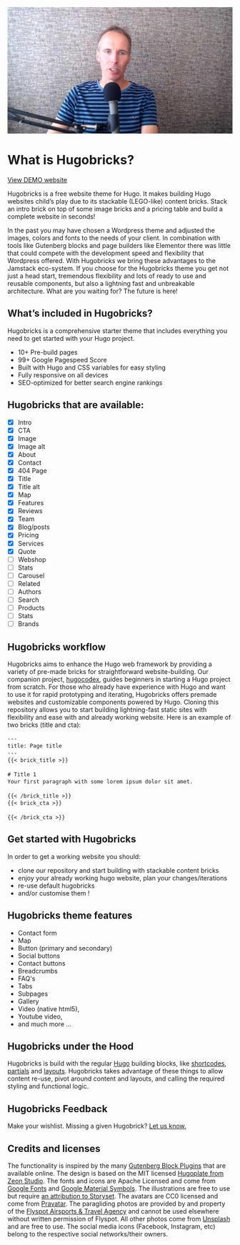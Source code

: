 [![](/hugobricks.jpg)](https://vimeo.com/862118474)

# What is Hugobricks?

[View DEMO website](https://www.hugobricks.preview.usecue.com/)

Hugobricks is a free website theme for Hugo. It makes building Hugo websites child’s play due to its stackable (LEGO-like) content bricks. Stack an intro brick on top of some image bricks and a pricing table and build a complete website in seconds!

In the past you may have chosen a Wordpress theme and adjusted the images, colors and fonts to the needs of your client. In combination with tools like Gutenberg blocks and page builders like Elementor there was little that could compete with the development speed and flexibility that Wordpress offered. With Hugobricks we bring these advantages to the Jamstack eco-system. If you choose for the Hugobricks theme you get not just a head start, tremendous flexibility and lots of ready to use and reusable components, but also a lightning fast and unbreakable architecture. What are you waiting for? The future is here!

## What’s included in Hugobricks?

Hugobricks is a comprehensive starter theme that includes everything you need to get started with your Hugo project.

- 10+ Pre-build pages
- 99+ Google Pagespeed Score
- Built with Hugo and CSS variables for easy styling
- Fully responsive on all devices
- SEO-optimized for better search engine rankings

##  Hugobricks that are available:

- [x] Intro
- [x] CTA
- [x] Image
- [x] Image alt
- [x] About
- [x] Contact
- [x] 404 Page
- [x] Title
- [x] Title alt
- [x] Map
- [x] Features
- [x] Reviews
- [x] Team
- [x] Blog/posts
- [x] Pricing
- [x] Services
- [x] Quote
- [ ] Webshop
- [ ] Stats
- [ ] Carousel
- [ ] Related
- [ ] Authors
- [ ] Search
- [ ] Products
- [ ] Stats
- [ ] Brands

## Hugobricks workflow

Hugobricks aims to enhance the Hugo web framework by providing a variety of pre-made bricks for straightforward website-building. Our companion project, [hugocodex](https://hugocodex.org), guides beginners in starting a Hugo project from scratch. For those who already have experience with Hugo and want to use it for rapid prototyping and iterating, Hugobricks offers premade websites and customizable components powered by Hugo. Cloning this repository allows you to start building lightning-fast static sites with flexibility and ease with and already working website. Here is an example of two bricks (title and cta):

```
---
title: Page title
---
{{< brick_title >}}

# Title 1
Your first paragraph with some lorem ipsum dolor sit amet.

{{< /brick_title >}}
{{< brick_cta >}}

{{< /brick_cta >}}
```

## Get started with Hugobricks

In order to get a working website you should:

- clone our repository and start building with stackable content bricks
- enjoy your already working hugo website, plan your changes/iterations
- re-use default hugobricks
- and/or customise them !

## Hugobricks theme features
- Contact form
- Map
- Button (primary and secondary)
- Social buttons
- Contact buttons
- Breadcrumbs
- FAQ's
- Tabs
- Subpages
- Gallery
- Video (native html5),
- Youtube video,
- and much more ...

## Hugobricks under the Hood

Hugobricks is build with the regular [Hugo](https://gohugo.io/overview/introduction/) building blocks, like [shortcodes](https://gohugo.io/content-management/shortcodes/#what-a-shortcode-is), [partials](https://gohugo.io/templates/partials/) and [layouts](https://gohugo.io/templates/base/). Hugobricks takes advantage of these things to allow content re-use, pivot around content and layouts, and calling the required styling and functional logic.

## Hugobricks Feedback 

Make your wishlist. Missing a given Hugobrick? [Let us know.](https://github.com/jhvanderschee/hugobricks/issues/5)

## Credits and licenses

The functionality is inspired by the many [Gutenberg Block Plugins](https://wpastra.com/plugins/wordpress-gutenberg-block-plugins/) that are available online. The design is based on the MIT licensed [Hugoplate from Zeon Studio](https://github.com/zeon-studio/hugoplate.git). The fonts and icons are Apache Licensed and come from [Google Fonts](https://fonts.google.com) and [Google Material Symbols](https://fonts.google.com/icons). The illustrations are free to use but require [an attribution to Storyset](https://storyset.com/terms). The avatars are CC0 licensed and come from [Pravatar](https://www.pravatar.cc/images). The paragliding photos are provided by and property of the [Flyspot Airsports & Travel Agency](https://flyspot.com.tr/) and cannot be used elsewhere without written permission of Flyspot. All other photos come from [Unsplash](https://unsplash.com/license) and are free to use. The social media icons (Facebook, Instagram, etc) belong to the respective social networks/their owners.
